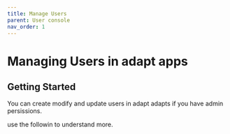 ```yaml
---
title: Manage Users
parent: User console
nav_order: 1
---
```


# Managing Users in adapt apps

## Getting Started

You can create modify and update users in adapt adapts if you have admin persissions.

use the followin to understand more.

